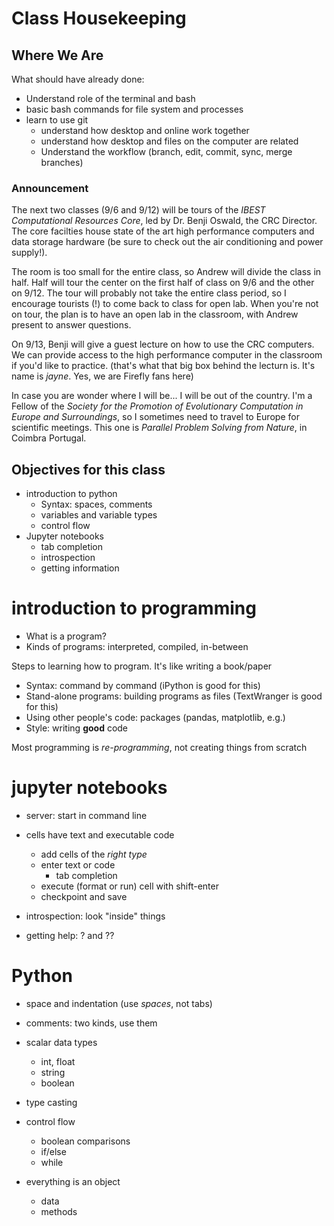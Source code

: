 # Class Housekeeping

## Where We Are ##

What should have already done:
* Understand role of the terminal and bash
* basic bash commands for file system and processes
* learn to use git
	* understand how desktop and online work together
	* understand how desktop and files on the computer are related 
	* Understand the workflow (branch, edit, commit, sync, merge branches)
	
### Announcement

The next two classes (9/6 and 9/12) will be tours of the *IBEST Computational Resources Core*, led by Dr. Benji Oswald, the CRC Director.
The core facilties house state of the art high performance computers and data storage hardware (be sure to check out the air conditioning and power supply!).

The room is too small for the entire class, so Andrew will divide the class in half. 
Half will tour the center on the first half of class on 9/6 and the other on 9/12. 
The tour will probably not take the entire class period, so I encourage tourists (!) to come back to class for open lab.
When you're not on tour, the plan is to have an open lab in the classroom, with Andrew present to answer questions. 

On 9/13, Benji will give a guest lecture on how to use the CRC computers. 
We can provide access to the high performance computer in the classroom if you'd like to practice. 
(that's what that big box behind the lecturn is. It's name is *jayne*.
Yes, we are Firefly fans here)

In case you are wonder where I will be...
I will be out of the country. 
I'm a Fellow of the *Society for the Promotion of Evolutionary Computation in Europe and Surroundings*, 
so I sometimes need to travel to Europe for scientific meetings. 
This one is *Parallel Problem Solving from Nature*, in Coimbra Portugal. 

## Objectives for this class
* introduction to python
	* Syntax: spaces, comments
	* variables and variable types
	* control flow
* Jupyter notebooks
	* tab completion
	* introspection
	* getting information

# introduction to programming

* What is a program? 
* Kinds of programs: interpreted, compiled, in-between

Steps to learning how to program. It's like writing a book/paper

* Syntax: command by command (iPython is good for this)
* Stand-alone programs: building programs as files (TextWranger is good for this)
* Using other people's code: packages (pandas, matplotlib, e.g.)
* Style: writing **good** code

Most programming is *re-programming*, not creating things from scratch

# jupyter notebooks
* server: start in command line

* cells have text and executable code
	* add cells of the *right type*
	* enter text or code
		* tab completion
	* execute (format or run) cell with shift-enter
	* checkpoint and save

* introspection: look "inside" things
* getting help: ? and ??

# Python #

* space and indentation (use *spaces*, not tabs)
* comments: two kinds, use them

* scalar data types
	* int, float
	* string
	* boolean

* type casting

* control flow
	* boolean comparisons
	* if/else
	* while 

* everything is an object
	* data
	* methods






